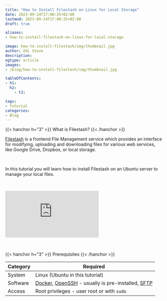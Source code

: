 ```yaml
---
title: "How to Install Filestash on Linux for Local Storage"
date: 2023-09-24T17:00:25+02:00
lastmod: 2023-09-24T17:00:25+02:00
draft: true

aliases:
- how-to-install-filestash-on-linux-for-local-storage

image: how-to-install-filestash/img/thumbnail.jpg
author: XXL Steve
description:
ogtype: article
images:
- /blog/how-to-install-filestash/img/thumbnail.jpg

tableOfContents:
- h1:
  h2:
    - t2:

tags:
- Tutorial
categories:
- Blog
---
```


{{< hanchor h="3" >}}
What is Filestash?
{{< /hanchor >}}

[Filestash](https://www.filestash.app/) is a frontend File Management service which provides an interface for modifying, uploading and downloading files for various web services, like Google Drive, Dropbox, or local storage.

&nbsp;

In this tutorial you will learn how to install Filestash on an Ubuntu server to manage your local files.

&nbsp;
&nbsp;

<iframe id="appframe" frameborder="0" src="https://demo.filestash.app/login?type=webdav&amp;url=https://webdav.filestash.app/" allow="fullscreen;speaker"></iframe>

&nbsp;

{{< hanchor h="3" >}}
Prerequisites
{{< /hanchor >}}

| Category | Required  |
|----------|-----------|
| System   | Linux (Ubuntu in this tutorial) |
| Software | [Docker](https://www.docker.com), [OpenSSH](https://www.openssh.com/) - usually is pre-installed, [SFTP](https://www.filestash.app/sftp-as-a-service.html) |
| Access   | Root privileges - user root or with `sudo` |
